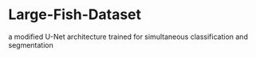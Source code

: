 # Large-Fish-Dataset
a modified U-Net architecture trained for simultaneous classification and segmentation
